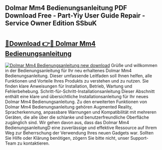 ## Dolmar Mm4 Bedienungsanleitung PDF Download Free - Part-Yiy User Guide Repair - Service Owner Edition SSbuK

# <h2><a href="http://df0tsgm.blite.top/?on=Dolmar+Mm4+Bedienungsanleitung">🔗Download 👉🔴 Dolmar Mm4 Bedienungsanleitung</a></h2>

[![Dolmar Mm4 Bedienungsanleitung new download](https://i.imgur.com/lujVjoI.png)](http://df0tsgm.blite.top/?on=Dolmar+Mm4+Bedienungsanleitung)
Grüße und willkommen in der Bedienungsanleitung für Ihr neu erhaltenes Dolmar Mm4 Bedienungsanleitung. Dieser umfassende Leitfaden soll Ihnen helfen, alle Funktionen und Vorteile Ihres Produkts zu verstehen und zu nutzen. Sie finden klare Anweisungen für Installation, Betrieb, Wartung und Fehlerbehebung. Schritt-für-Schritt-Installationsanleitung Dieser Abschnitt enthält eine klare und übersichtliche Installationsanleitung für Ihr neues Dolmar Mm4 Bedienungsanleitung. Zu den erweiterten Funktionen von Dolmar Mm4 Bedienungsanleitung gehören Augmented Reality, Spracherkennung, anpassbare Warnungen und Kompatibilität mit mehreren Geräten, die alle über die schlanke und benutzerfreundliche Oberfläche zugänglich sind. Wir gehen davon aus, dass das Dolmar Mm4 BedienungsanleitungD eine zuverlässige und effektive Ressource auf Ihrem Weg zur Beherrschung der Verwendung Ihres neuen Gadgets war. Sollten Sie Hilfe oder Klärung benötigen, zögern Sie bitte nicht, unser Support-Team zu kontaktieren.
